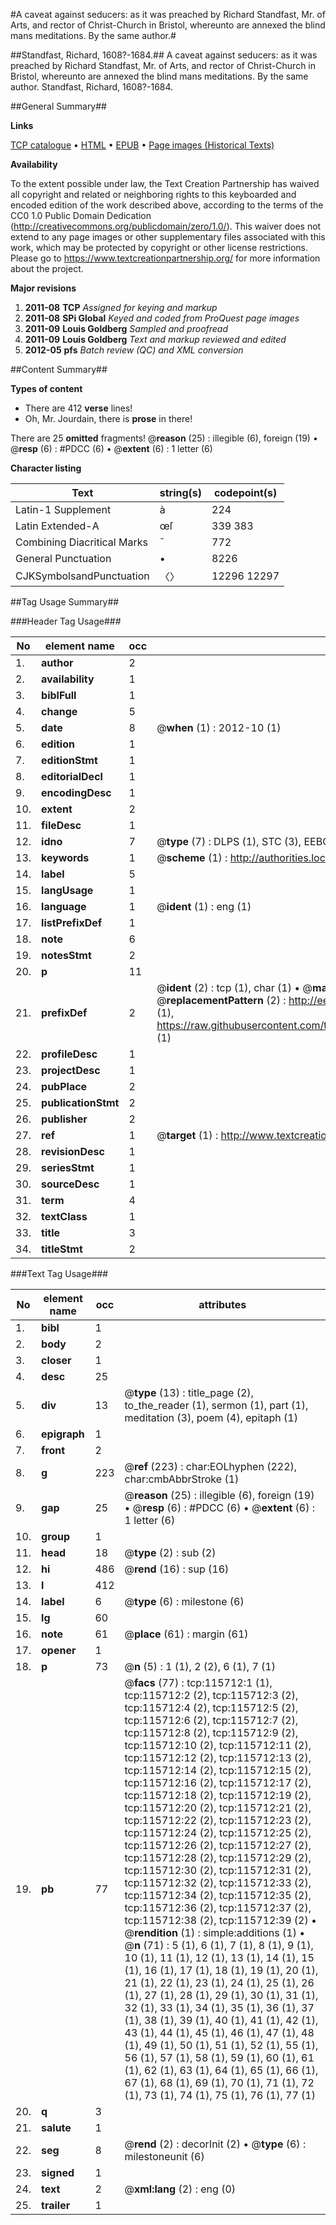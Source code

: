 #A caveat against seducers: as it was preached by Richard Standfast, Mr. of Arts, and rector of Christ-Church in Bristol, whereunto are annexed the blind mans meditations. By the same author.#

##Standfast, Richard, 1608?-1684.##
A caveat against seducers: as it was preached by Richard Standfast, Mr. of Arts, and rector of Christ-Church in Bristol, whereunto are annexed the blind mans meditations. By the same author.
Standfast, Richard, 1608?-1684.

##General Summary##

**Links**

[TCP catalogue](http://www.ota.ox.ac.uk/tcp/)  • 
[HTML](http://tei.it.ox.ac.uk/tcp/Texts-HTML/free/A93/A93787.html)  • 
[EPUB](http://tei.it.ox.ac.uk/tcp/Texts-EPUB/free/A93/A93787.epub) • 
[Page images (Historical Texts)](https://historicaltexts.jisc.ac.uk/eebo-99863508e)

**Availability**

To the extent possible under law, the Text Creation Partnership has waived all copyright and related or neighboring rights to this keyboarded and encoded edition of the work described above, according to the terms of the CC0 1.0 Public Domain Dedication (http://creativecommons.org/publicdomain/zero/1.0/). This waiver does not extend to any page images or other supplementary files associated with this work, which may be protected by copyright or other license restrictions. Please go to https://www.textcreationpartnership.org/ for more information about the project.

**Major revisions**

1. __2011-08__ __TCP__ *Assigned for keying and markup*
1. __2011-08__ __SPi Global__ *Keyed and coded from ProQuest page images*
1. __2011-09__ __Louis Goldberg__ *Sampled and proofread*
1. __2011-09__ __Louis Goldberg__ *Text and markup reviewed and edited*
1. __2012-05__ __pfs__ *Batch review (QC) and XML conversion*

##Content Summary##

**Types of content**

  * There are 412 **verse** lines!
  * Oh, Mr. Jourdain, there is **prose** in there!

There are 25 **omitted** fragments! 
 @__reason__ (25) : illegible (6), foreign (19)  •  @__resp__ (6) : #PDCC (6)  •  @__extent__ (6) : 1 letter (6)

**Character listing**


|Text|string(s)|codepoint(s)|
|---|---|---|
|Latin-1 Supplement|à|224|
|Latin Extended-A|œſ|339 383|
|Combining             Diacritical Marks|̄|772|
|General Punctuation|•|8226|
|CJKSymbolsandPunctuation|〈〉|12296 12297|

##Tag Usage Summary##

###Header Tag Usage###

|No|element name|occ|attributes|
|---|---|---|---|
|1.|__author__|2||
|2.|__availability__|1||
|3.|__biblFull__|1||
|4.|__change__|5||
|5.|__date__|8| @__when__ (1) : 2012-10 (1)|
|6.|__edition__|1||
|7.|__editionStmt__|1||
|8.|__editorialDecl__|1||
|9.|__encodingDesc__|1||
|10.|__extent__|2||
|11.|__fileDesc__|1||
|12.|__idno__|7| @__type__ (7) : DLPS (1), STC (3), EEBO-CITATION (1), PROQUEST (1), VID (1)|
|13.|__keywords__|1| @__scheme__ (1) : http://authorities.loc.gov/ (1)|
|14.|__label__|5||
|15.|__langUsage__|1||
|16.|__language__|1| @__ident__ (1) : eng (1)|
|17.|__listPrefixDef__|1||
|18.|__note__|6||
|19.|__notesStmt__|2||
|20.|__p__|11||
|21.|__prefixDef__|2| @__ident__ (2) : tcp (1), char (1)  •  @__matchPattern__ (2) : ([0-9\-]+):([0-9IVX]+) (1), (.+) (1)  •  @__replacementPattern__ (2) : http://eebo.chadwyck.com/downloadtiff?vid=$1&page=$2 (1), https://raw.githubusercontent.com/textcreationpartnership/Texts/master/tcpchars.xml#$1 (1)|
|22.|__profileDesc__|1||
|23.|__projectDesc__|1||
|24.|__pubPlace__|2||
|25.|__publicationStmt__|2||
|26.|__publisher__|2||
|27.|__ref__|1| @__target__ (1) : http://www.textcreationpartnership.org/docs/. (1)|
|28.|__revisionDesc__|1||
|29.|__seriesStmt__|1||
|30.|__sourceDesc__|1||
|31.|__term__|4||
|32.|__textClass__|1||
|33.|__title__|3||
|34.|__titleStmt__|2||


###Text Tag Usage###

|No|element name|occ|attributes|
|---|---|---|---|
|1.|__bibl__|1||
|2.|__body__|2||
|3.|__closer__|1||
|4.|__desc__|25||
|5.|__div__|13| @__type__ (13) : title_page (2), to_the_reader (1), sermon (1), part (1), meditation (3), poem (4), epitaph (1)|
|6.|__epigraph__|1||
|7.|__front__|2||
|8.|__g__|223| @__ref__ (223) : char:EOLhyphen (222), char:cmbAbbrStroke (1)|
|9.|__gap__|25| @__reason__ (25) : illegible (6), foreign (19)  •  @__resp__ (6) : #PDCC (6)  •  @__extent__ (6) : 1 letter (6)|
|10.|__group__|1||
|11.|__head__|18| @__type__ (2) : sub (2)|
|12.|__hi__|486| @__rend__ (16) : sup (16)|
|13.|__l__|412||
|14.|__label__|6| @__type__ (6) : milestone (6)|
|15.|__lg__|60||
|16.|__note__|61| @__place__ (61) : margin (61)|
|17.|__opener__|1||
|18.|__p__|73| @__n__ (5) : 1 (1), 2 (2), 6 (1), 7 (1)|
|19.|__pb__|77| @__facs__ (77) : tcp:115712:1 (1), tcp:115712:2 (2), tcp:115712:3 (2), tcp:115712:4 (2), tcp:115712:5 (2), tcp:115712:6 (2), tcp:115712:7 (2), tcp:115712:8 (2), tcp:115712:9 (2), tcp:115712:10 (2), tcp:115712:11 (2), tcp:115712:12 (2), tcp:115712:13 (2), tcp:115712:14 (2), tcp:115712:15 (2), tcp:115712:16 (2), tcp:115712:17 (2), tcp:115712:18 (2), tcp:115712:19 (2), tcp:115712:20 (2), tcp:115712:21 (2), tcp:115712:22 (2), tcp:115712:23 (2), tcp:115712:24 (2), tcp:115712:25 (2), tcp:115712:26 (2), tcp:115712:27 (2), tcp:115712:28 (2), tcp:115712:29 (2), tcp:115712:30 (2), tcp:115712:31 (2), tcp:115712:32 (2), tcp:115712:33 (2), tcp:115712:34 (2), tcp:115712:35 (2), tcp:115712:36 (2), tcp:115712:37 (2), tcp:115712:38 (2), tcp:115712:39 (2)  •  @__rendition__ (1) : simple:additions (1)  •  @__n__ (71) : 5 (1), 6 (1), 7 (1), 8 (1), 9 (1), 10 (1), 11 (1), 12 (1), 13 (1), 14 (1), 15 (1), 16 (1), 17 (1), 18 (1), 19 (1), 20 (1), 21 (1), 22 (1), 23 (1), 24 (1), 25 (1), 26 (1), 27 (1), 28 (1), 29 (1), 30 (1), 31 (1), 32 (1), 33 (1), 34 (1), 35 (1), 36 (1), 37 (1), 38 (1), 39 (1), 40 (1), 41 (1), 42 (1), 43 (1), 44 (1), 45 (1), 46 (1), 47 (1), 48 (1), 49 (1), 50 (1), 51 (1), 52 (1), 55 (1), 56 (1), 57 (1), 58 (1), 59 (1), 60 (1), 61 (1), 62 (1), 63 (1), 64 (1), 65 (1), 66 (1), 67 (1), 68 (1), 69 (1), 70 (1), 71 (1), 72 (1), 73 (1), 74 (1), 75 (1), 76 (1), 77 (1)|
|20.|__q__|3||
|21.|__salute__|1||
|22.|__seg__|8| @__rend__ (2) : decorInit (2)  •  @__type__ (6) : milestoneunit (6)|
|23.|__signed__|1||
|24.|__text__|2| @__xml:lang__ (2) : eng (0)|
|25.|__trailer__|1||
